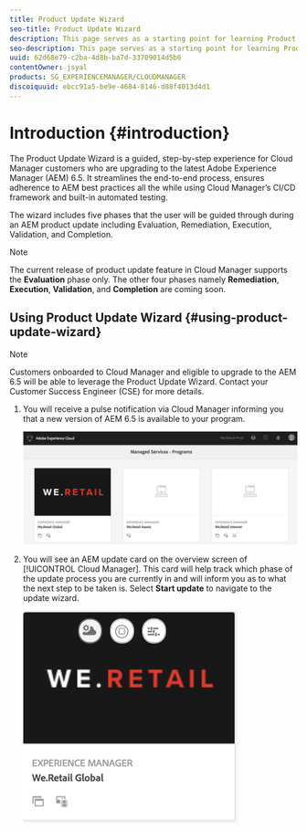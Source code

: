 ```yaml
---
title: Product Update Wizard
seo-title: Product Update Wizard
description: This page serves as a starting point for learning Product Update Wizard. 
seo-description: This page serves as a starting point for learning Product Update Wizard. 
uuid: 62d68e79-c2ba-4d8b-ba7d-33709014d5b6
contentOwner: jsyal
products: SG_EXPERIENCEMANAGER/CLOUDMANAGER
discoiquuid: ebcc91a5-be9e-4684-8146-d88f4013d4d1
---
```


# Introduction {#introduction}

The Product Update Wizard is a guided, step-by-step experience for Cloud Manager customers who are upgrading to the latest Adobe Experience Manager (AEM) 6.5. It streamlines the end-to-end process, ensures adherence to AEM best practices all the while using Cloud Manager’s CI/CD framework and built-in automated testing.

The wizard includes five phases that the user will be guided through during an AEM product update including Evaluation, Remediation, Execution, Validation, and Completion. 

>[!NOTE]
   >The current release of product update feature in Cloud Manager supports the **Evaluation** phase only. The other four phases namely **Remediation**, **Execution**, **Validation**, and **Completion** are coming soon.


## Using Product Update Wizard {#using-product-update-wizard}

>[!NOTE]
   >Customers onboarded to Cloud Manager and eligible to upgrade to the AEM 6.5 will be able to leverage the Product Update Wizard. Contact your Customer Success Engineer (CSE) for more details.

1. You will receive a pulse notification via Cloud Manager informing you that a new version of AEM 6.5 is available to your program.

   ![](assets/screen_shot_2018-06-04at120643pm.png)

1. You will see an AEM update card on the overview screen of [!UICONTROL Cloud Manager]. This card will help track which phase of the update process you are currently in and will inform you as to what the next step to be taken is. Select **Start update** to navigate to the update wizard.

   ![](assets/screen_shot_2018-06-04at12611pm.png)
